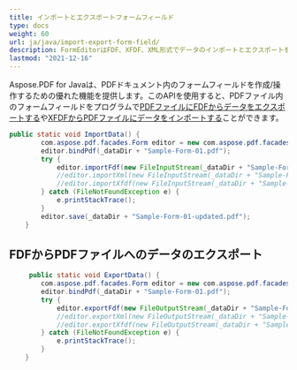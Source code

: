 ```yaml
---
title: インポートとエクスポートフォームフィールド
type: docs
weight: 60
url: ja/java/import-export-form-field/
description: FormEditorはFDF、XFDF、XML形式でデータのインポートとエクスポートを可能にします。
lastmod: "2021-12-16"
---
```


Aspose.PDF for Javaは、PDFドキュメント内のフォームフィールドを作成/操作するための優れた機能を提供します。このAPIを使用すると、PDFファイル内のフォームフィールドをプログラムで[PDFファイルにFDFからデータをエクスポートする](/pdf/java/export-data-into-a-pdf-file-facades/)や[XFDFからPDFファイルにデータをインポートする](/pdf/java/import-data-into-a-pdf-file-facades/)ことができます。

```java
public static void ImportData() {
        com.aspose.pdf.facades.Form editor = new com.aspose.pdf.facades.Form();
        editor.bindPdf(_dataDir + "Sample-Form-01.pdf");
        try {
            editor.importFdf(new FileInputStream(_dataDir + "Sample-Form-01-upd.fdf"));
            //editor.importXml(new FileInputStream(_dataDir + "Sample-Form-01-upd.xml"));
            //editor.importXfdf(new FileInputStream(_dataDir + "Sample-Form-01-upd.xfdf"));
        } catch (FileNotFoundException e) {
            e.printStackTrace();
        }
        editor.save(_dataDir + "Sample-Form-01-updated.pdf");
    }
```


## FDFからPDFファイルへのデータのエクスポート

```java
     public static void ExportData() {
        com.aspose.pdf.facades.Form editor = new com.aspose.pdf.facades.Form();
        editor.bindPdf(_dataDir + "Sample-Form-01.pdf");
        try {
            editor.exportFdf(new FileOutputStream(_dataDir + "Sample-Form-01-mod.fdf"));
            //editor.exportXml(new FileOutputStream(_dataDir + "Sample-Form-01-mod.xml"));
            //editor.exportXfdf(new FileOutputStream(_dataDir + "Sample-Form-01-mod.xfdf"));
        } catch (FileNotFoundException e) {
            e.printStackTrace();
        }
    }
```